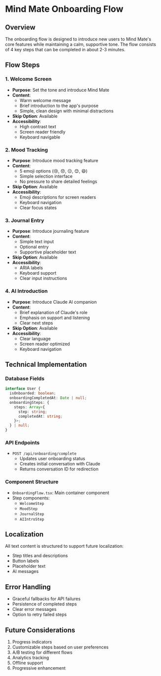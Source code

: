 # Mind Mate Onboarding Flow

## Overview
The onboarding flow is designed to introduce new users to Mind Mate's core features while maintaining a calm, supportive tone. The flow consists of 4 key steps that can be completed in about 2-3 minutes.

## Flow Steps

### 1. Welcome Screen
- **Purpose**: Set the tone and introduce Mind Mate
- **Content**: 
  - Warm welcome message
  - Brief introduction to the app's purpose
  - Simple, clean design with minimal distractions
- **Skip Option**: Available
- **Accessibility**: 
  - High contrast text
  - Screen reader friendly
  - Keyboard navigable

### 2. Mood Tracking
- **Purpose**: Introduce mood tracking feature
- **Content**:
  - 5 emoji options (😢, 😞, 😐, 😊, 😄)
  - Simple selection interface
  - No pressure to share detailed feelings
- **Skip Option**: Available
- **Accessibility**:
  - Emoji descriptions for screen readers
  - Keyboard navigation
  - Clear focus states

### 3. Journal Entry
- **Purpose**: Introduce journaling feature
- **Content**:
  - Simple text input
  - Optional entry
  - Supportive placeholder text
- **Skip Option**: Available
- **Accessibility**:
  - ARIA labels
  - Keyboard support
  - Clear input instructions

### 4. AI Introduction
- **Purpose**: Introduce Claude AI companion
- **Content**:
  - Brief explanation of Claude's role
  - Emphasis on support and listening
  - Clear next steps
- **Skip Option**: Available
- **Accessibility**:
  - Clear language
  - Screen reader optimized
  - Keyboard navigation

## Technical Implementation

### Database Fields
```typescript
interface User {
  isOnboarded: boolean;
  onboardingCompletedAt: Date | null;
  onboardingSteps: {
    steps: Array<{
      step: string;
      completedAt: string;
    }>;
  } | null;
}
```

### API Endpoints
- `POST /api/onboarding/complete`
  - Updates user onboarding status
  - Creates initial conversation with Claude
  - Returns conversation ID for redirection

### Component Structure
- `OnboardingFlow.tsx`: Main container component
- Step components:
  - `WelcomeStep`
  - `MoodStep`
  - `JournalStep`
  - `AIIntroStep`

## Localization
All text content is structured to support future localization:
- Step titles and descriptions
- Button labels
- Placeholder text
- AI messages

## Error Handling
- Graceful fallbacks for API failures
- Persistence of completed steps
- Clear error messages
- Option to retry failed steps

## Future Considerations
1. Progress indicators
2. Customizable steps based on user preferences
3. A/B testing for different flows
4. Analytics tracking
5. Offline support
6. Progressive enhancement 